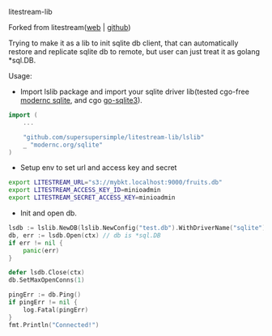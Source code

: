 litestream-lib

Forked from litestream([web](https://litestream.io/) | [github](https://github.com/benbjohnson/litestream))

Trying to make it as a lib to init sqlite db client, that can automatically restore and replicate sqlite db to remote, but user can just treat it as golang *sql.DB.

Usage:
- Import lslib package and import your sqlite driver lib(tested cgo-free [modernc sqlite](https://pkg.go.dev/modernc.org/sqlite), and cgo [go-sqlite3](https://github.com/mattn/go-sqlite3)).
```go
import (
    ...

	"github.com/supersupersimple/litestream-lib/lslib"
	_ "modernc.org/sqlite"
)
```
- Setup env to set url and access key and secret
```bash
export LITESTREAM_URL="s3://mybkt.localhost:9000/fruits.db"
export LITESTREAM_ACCESS_KEY_ID=minioadmin
export LITESTREAM_SECRET_ACCESS_KEY=minioadmin
```
- Init and open db.
```go
lsdb := lslib.NewDB(lslib.NewConfig("test.db").WithDriverName("sqlite"))
db, err := lsdb.Open(ctx) // db is *sql.DB
if err != nil {
	panic(err)
}

defer lsdb.Close(ctx)
db.SetMaxOpenConns(1)

pingErr := db.Ping()
if pingErr != nil {
	log.Fatal(pingErr)
}
fmt.Println("Connected!")
```